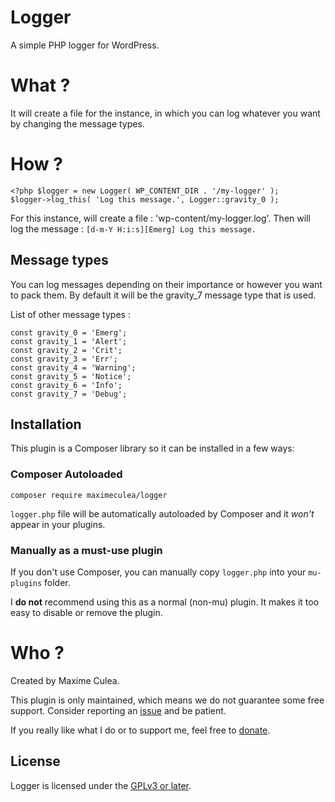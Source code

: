 # Logger

A simple PHP logger for WordPress.

# What ?

It will create a file for the instance, in which you can log whatever you want by changing the message types.

# How ?

    <?php $logger = new Logger( WP_CONTENT_DIR . '/my-logger' );
    $logger->log_this( 'Log this message.', Logger::gravity_0 );

For this instance, will create a file : 'wp-content/my-logger.log'.
Then will log the message : `[d-m-Y H:i:s][Emerg] Log this message.`

## Message types

You can log messages depending on their importance or however you want to pack them.
By default it will be the gravity_7 message type that is used.

List of other message types :

	const gravity_0 = 'Emerg';
	const gravity_1 = 'Alert';
	const gravity_2 = 'Crit';
	const gravity_3 = 'Err';
	const gravity_4 = 'Warning';
	const gravity_5 = 'Notice';
	const gravity_6 = 'Info';
	const gravity_7 = 'Debug';

## Installation

This plugin is a Composer library so it can be installed in a few ways:

### Composer Autoloaded

`composer require maximeculea/logger`

`logger.php` file will be automatically autoloaded by Composer and it *won't* appear in your plugins.

### Manually as a must-use plugin

If you don't use Composer, you can manually copy `logger.php` into your `mu-plugins` folder.

I **do not** recommend using this as a normal (non-mu) plugin. It makes it too easy to disable or remove the plugin.

# Who ?

Created by Maxime Culea.

This plugin is only maintained, which means we do not guarantee some free support. Consider reporting an [issue](https://github.com/MaximeCulea/logger/issues/new) and be patient. 

If you really like what I do or to support me, feel free to [donate](https://www.paypal.me/MaximeCulea).

## License

Logger is licensed under the [GPLv3 or later](https://github.com/MaximeCulea/logger/blob/master/LICENSE).

